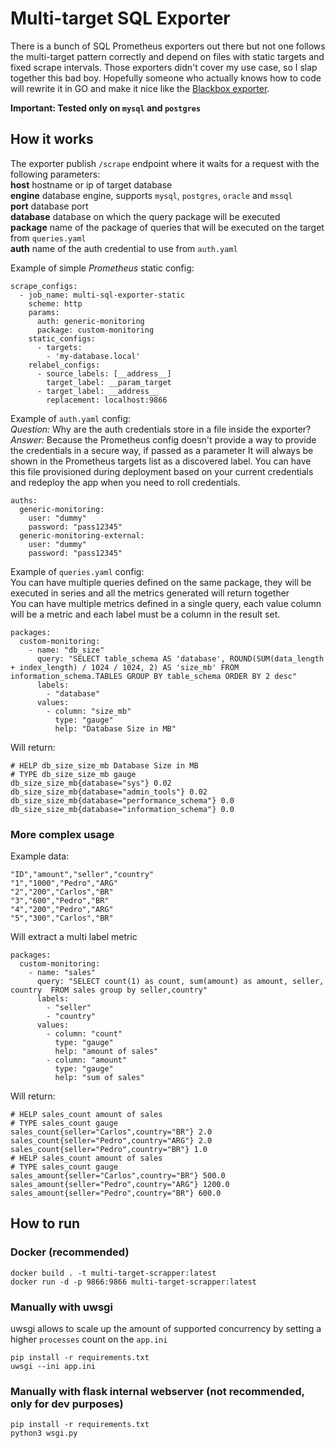 # Multi-target SQL Exporter

There is a bunch of SQL Prometheus exporters out there but not one follows the multi-target pattern correctly and depend on files with static targets and fixed scrape intervals. Those exporters didn't cover my use case, so I slap together this bad boy. Hopefully someone who actually knows how to code will rewrite it in GO and make it nice like the [Blackbox exporter](https://github.com/prometheus/blackbox_exporter). 

**Important: Tested only on `mysql` and `postgres`**

## How it works

The exporter publish `/scrape` endpoint where it waits for a request with the following parameters:\
**host** hostname or ip of target database\
**engine** database engine, supports `mysql`, `postgres`, `oracle` and `mssql`\
**port** database port\
**database** database on which the query package will be executed\
**package**  name of the package of queries that will be executed on the target from `queries.yaml`\
**auth** name of the auth credential to use from `auth.yaml`

Example of simple *Prometheus* static config:

	scrape_configs:
	  - job_name: multi-sql-exporter-static
	    scheme: http
	    params:
	      auth: generic-monitoring
	      package: custom-monitoring
	    static_configs:
	      - targets: 
	        - 'my-database.local'
	    relabel_configs:
	      - source_labels: [__address__]
	        target_label: __param_target
	      - target_label: __address__
	        replacement: localhost:9866

Example of `auth.yaml` config:\
*Question:* Why are the auth credentials store in a file inside the exporter?\
*Answer:* Because the Prometheus config doesn't provide a way to provide the credentials in a secure way, if passed as a parameter It will always be shown in the Prometheus targets list as a discovered label. You can have this file provisioned during deployment based on your current credentials and redeploy the app when you need to roll credentials.

	auths:  
	  generic-monitoring:  
	    user: "dummy"  
	    password: "pass12345"  
	  generic-monitoring-external:  
	    user: "dummy"  
	    password: "pass12345"  

Example of `queries.yaml` config:\
You can have multiple queries defined on the same package, they will be executed in series and all the metrics generated will return together\
You can have multiple metrics defined in a single query, each value column will be a metric and each label must be a column in the result set.

	packages:
	  custom-monitoring:
	    - name: "db_size"
	      query: "SELECT table_schema AS 'database', ROUND(SUM(data_length + index_length) / 1024 / 1024, 2) AS 'size_mb' FROM information_schema.TABLES GROUP BY table_schema ORDER BY 2 desc"
	      labels:
	        - "database"
	      values:
	        - column: "size_mb"
	          type: "gauge"
	          help: "Database Size in MB"
Will return:

	# HELP db_size_size_mb Database Size in MB
	# TYPE db_size_size_mb gauge
	db_size_size_mb{database="sys"} 0.02
	db_size_size_mb{database="admin_tools"} 0.02
	db_size_size_mb{database="performance_schema"} 0.0
	db_size_size_mb{database="information_schema"} 0.0

### More complex usage
Example data:

	"ID","amount","seller","country"
	"1","1000","Pedro","ARG"
	"2","200","Carlos","BR"
	"3","600","Pedro","BR"
	"4","200","Pedro","ARG"
	"5","300","Carlos","BR"

Will extract a multi label metric

	packages:
	  custom-monitoring:
	    - name: "sales"
	      query: "SELECT count(1) as count, sum(amount) as amount, seller, country  FROM sales group by seller,country"
	      labels:
	        - "seller"
	        - "country"
	      values:
	        - column: "count"
	          type: "gauge"
	          help: "amount of sales"
	        - column: "amount"
	          type: "gauge"
	          help: "sum of sales"
	          
Will return:

	# HELP sales_count amount of sales
	# TYPE sales_count gauge
	sales_count{seller="Carlos",country="BR"} 2.0
	sales_count{seller="Pedro",country="ARG"} 2.0
	sales_count{seller="Pedro",country="BR"} 1.0
	# HELP sales_count amount of sales
	# TYPE sales_count gauge
	sales_amount{seller="Carlos",country="BR"} 500.0
	sales_amount{seller="Pedro",country="ARG"} 1200.0
	sales_amount{seller="Pedro",country="BR"} 600.0

## How to run

### Docker (recommended)
    docker build . -t multi-target-scrapper:latest
    docker run -d -p 9866:9866 multi-target-scrapper:latest

### Manually with uwsgi
uwsgi allows to scale up the amount of supported concurrency by setting a higher `processes` count on the `app.ini`

    pip install -r requirements.txt
    uwsgi --ini app.ini

### Manually with flask internal webserver (not recommended, only for dev purposes)

    pip install -r requirements.txt
    python3 wsgi.py